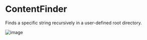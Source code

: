 # ContentFinder
Finds a specific string recursively in a user-defined root directory.

![image](https://i.imgur.com/oydrw8R.gif)
